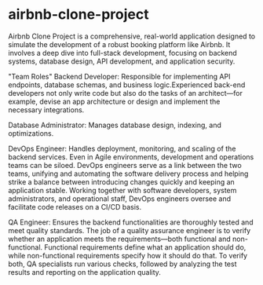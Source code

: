 # airbnb-clone-project
Airbnb Clone Project is a comprehensive, real-world application designed to simulate the development of a robust booking platform like Airbnb. It involves a deep dive into full-stack development, focusing on backend systems, database design, API development, and application security. 

"Team Roles"
Backend Developer: Responsible for implementing API endpoints, database schemas, and business logic.Experienced back-end developers not only write code but also do the tasks of an architect—for example, devise an app architecture or design and implement the necessary integrations.

Database Administrator: Manages database design, indexing, and optimizations.

DevOps Engineer: Handles deployment, monitoring, and scaling of the backend services. Even in Agile environments, development and operations teams can be siloed. DevOps engineers serve as a link between the two teams, unifying and automating the software delivery process and helping strike a balance between introducing changes quickly and keeping an application stable. Working together with software developers, system administrators, and operational staff, DevOps engineers oversee and facilitate code releases on a CI/CD basis.

QA Engineer: Ensures the backend functionalities are thoroughly tested and meet quality standards. The job of a quality assurance engineer is to verify whether an application meets the requirements—both functional and non-functional. Functional requirements define what an application should do, while non-functional requirements specify how it should do that. To verify both, QA specialists run various checks, followed by analyzing the test results and reporting on the application quality.


